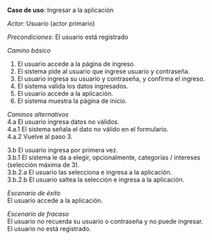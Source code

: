 **Caso de uso**: Ingresar a la aplicación

_Actor_: Usuario (actor primario)

_Precondiciones_: El usuario está registrado

_Camino básico_

1. El usuario accede a la página de ingreso.
2. El sistema pide al usuario que ingrese usuario y contraseña.
3. El usuario ingresa su usuario y contraseña, y confirma el ingreso.
4. El sistema valida los datos ingresados.
5. El usuario accede a la aplicación.
6. El sistema muestra la página de inicio.

_Caminos alternativos_  
4.a El usuario ingresa datos no válidos.  
4.a.1 El sistema señala el dato no válido en el formulario.  
4.a.2 Vuelve al paso 3.

3.b El usuario ingresa por primera vez.  
3.b.1 El sistema le da a elegir, opcionalmente, categorías / intereses (selección máxima de 3).  
3.b.2.a El usuario las selecciona e ingresa a la aplicación.  
3.b.2.b El usuario saltea la selección e ingresa a la aplicación.

_Escenario de éxito_  
El usuario accede a la aplicación.

_Escenario de fracaso_  
El usuario no recuerda su usuario o contraseña y no puede ingresar.  
El usuario no está registrado.
